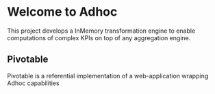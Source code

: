 # Welcome to Adhoc

This project develops a InMemory transformation engine to enable computations of complex KPIs on top of any aggregation engine.

## Pivotable

Pivotable is a referential implementation of a web-application wrapping Adhoc capabilities